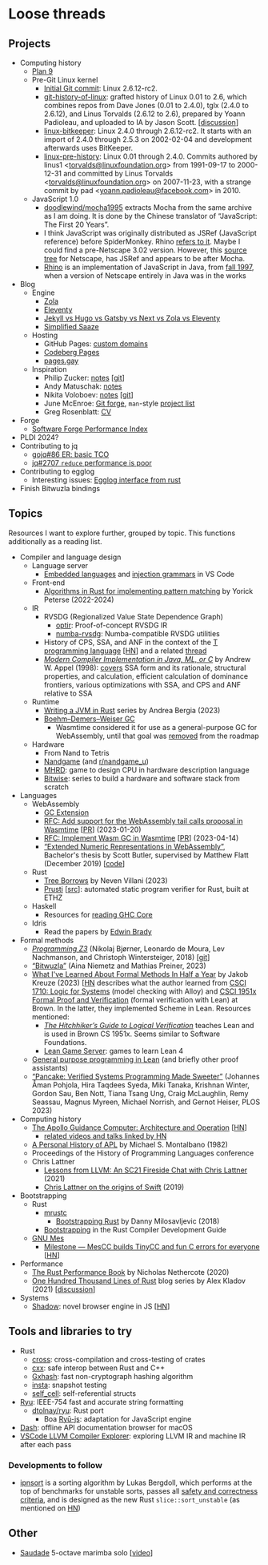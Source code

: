 # Loose threads

## Projects

- Computing history
  - [Plan 9](../topics/plan9.md)
  - Pre-Git Linux kernel
    - [Initial Git commit](https://github.com/torvalds/linux/commit/1da177e4c3f41524e886b7f1b8a0c1fc7321cac2):
      Linux 2.6.12-rc2.
    - [git-history-of-linux](https://archive.org/details/git-history-of-linux):
      grafted history of Linux 0.01 to 2.6, which combines repos from Dave Jones
      (0.01 to 2.4.0), tglx (2.4.0 to 2.6.12), and Linus Torvalds (2.6.12 to
      2.6), prepared by Yoann Padioleau, and uploaded to IA by Jason Scott.
      [[discussion](https://news.ycombinator.com/item?id=39951375)]
    - [linux-bitkeeper](https://github.com/dmgerman/linux-bitkeeper):
      Linux 2.4.0 through 2.6.12-rc2.
      It starts with an import of 2.4.0 through 2.5.3 on 2002-02-04 and
      development afterwards uses BitKeeper.
    - [linux-pre-history](https://github.com/dmgerman/linux-pre-history):
      Linux 0.01 through 2.4.0.
      Commits authored by linus1 \<torvalds@linuxfoundation.org> from 1991-09-17 to 2000-12-31
      and committed by Linus Torvalds \<torvalds@linuxfoundation.org> on 2007-11-23,
      with a strange commit by pad \<yoann.padioleau@facebook.com> in 2010.
  - JavaScript 1.0
    - [doodlewind/mocha1995](https://github.com/doodlewind/mocha1995) extracts
      Mocha from the same archive as I am doing. It is done by the Chinese
      translator of “JavaScript: The First 20 Years”.
    - I think JavaScript was originally distributed as JSRef (JavaScript
      reference) before SpiderMonkey. Rhino [refers to it](https://web.mit.edu/javascript/arch/i386_rh9/build/README.html).
      Maybe I could find a pre-Netscape 3.02 version. However, this [source tree](https://github.com/zii/netscape/tree/master/js/ref)
      for Netscape, has JSRef and appears to be after Mocha.
    - [Rhino](https://web.mit.edu/javascript/doc/rhino/index.html) is an
      implementation of JavaScript in Java, from [fall 1997](https://web.mit.edu/javascript/doc/rhino/history.html),
      when a version of Netscape entirely in Java was in the works
- Blog
  - Engine
    - [Zola](https://www.getzola.org/)
    - [Eleventy](https://www.11ty.dev/)
    - [Jekyll vs Hugo vs Gatsby vs Next vs Zola vs Eleventy](https://mtm.dev/static)
    - [Simplified Saaze](https://jamstack.org/generators/simplified-saaze/)
  - Hosting
    - GitHub Pages: [custom domains](https://docs.github.com/en/pages/configuring-a-custom-domain-for-your-github-pages-site/about-custom-domains-and-github-pages)
    - [Codeberg Pages](https://docs.codeberg.org/codeberg-pages/)
    - [pages.gay](https://pages.gay/)
  - Inspiration
    - Philip Zucker: [notes](https://www.philipzucker.com/notes/) [[git](https://github.com/philzook58/philzook58.github.io)]
    - Andy Matuschak: [notes](https://notes.andymatuschak.org/About_these_notes)
    - Nikita Voloboev: [notes](https://wiki.nikiv.dev/) [[git](https://github.com/nikitavoloboev/knowledge)]
    - June McEnroe: [Git forge](https://git.causal.agency/), `man`-style
      [project list](https://causal.agency/)
    - Greg Rosenblatt: [CV](https://www.gregrosenblatt.com/)
- Forge
  - [Software Forge Performance Index](https://forgeperf.org/)
- PLDI 2024?
- Contributing to jq
  - [gojq#86 ER: basic TCO](https://github.com/itchyny/gojq/issues/86)
  - [jq#2707 `reduce` performance is poor](https://github.com/jqlang/jq/issues/2707)
- Contributing to egglog
  - Interesting issues: [Egglog interface from rust](https://github.com/egraphs-good/egglog/issues/232)
- Finish Bitwuzla bindings

## Topics

Resources I want to explore further, grouped by topic. This functions
additionally as a reading list.

- Compiler and language design
  - Language server
    - [Embedded languages](https://code.visualstudio.com/api/language-extensions/embedded-languages)
      and [injection grammars](https://code.visualstudio.com/api/language-extensions/syntax-highlight-guide#injection-grammars)
      in VS Code
  - Front-end
    - [Algorithms in Rust for implementing pattern matching](https://github.com/yorickpeterse/pattern-matching-in-rust)
      by Yorick Peterse (2022-2024)
  - IR
    - RVSDG (Regionalized Value State Dependence Graph)
      - [optir](https://github.com/jameysharp/optir): Proof-of-concept RVSDG IR
      - [numba-rvsdg](https://github.com/numba/numba-rvsdg): Numba-compatible
        RVSDG utilities
    - History of CPS, SSA, and ANF in the context of the [T programming language](https://paulgraham.com/thist.html)
      [[HN](https://news.ycombinator.com/item?id=36732335)] and a related [thread](https://langdev.stackexchange.com/questions/2079/what-are-the-disadvantages-of-using-cps-form)
    - [*Modern Compiler Implementation in Java, ML, or C*](https://www.cs.princeton.edu/~appel/modern/)
      by Andrew W. Appel (1998): [covers](../topics/short_paper_notes.md) SSA
      form and its rationale, structural properties, and calculation, efficient
      calculation of dominance frontiers, various optimizations with SSA, and
      CPS and ANF relative to SSA
  - Runtime
    - [Writing a JVM in Rust](https://andreabergia.com/blog/2023/07/i-have-written-a-jvm-in-rust/)
      series by Andrea Bergia (2023)
    - [Boehm–Demers–Weiser GC](https://www.hboehm.info/gc/)
      - Wasmtime considered it for use as a general-purpose GC for WebAssembly,
        until that goal was [removed](https://github.com/bytecodealliance/rfcs/commit/b678bf4796851e19ebc41c88c90f76cd0ecd9fb1)
        from the roadmap
  - Hardware
    - From Nand to Tetris
    - [Nandgame](https://nandgame.com/) (and [r/nandgame_u](https://www.reddit.com/r/nandgame_u))
    - [MHRD](https://steamcommunity.com/app/576030): game to design CPU in
      hardware description language
    - [Bitwise](https://github.com/pervognsen/bitwise): series to build a hardware
      and software stack from scratch
- Languages
  - WebAssembly
    - [GC Extension](https://github.com/WebAssembly/gc/blob/main/proposals/gc/Overview.md)
    - [RFC: Add support for the WebAssembly tail calls proposal in Wasmtime](https://github.com/bytecodealliance/rfcs/blob/main/accepted/tail-calls.md)
      [[PR](https://github.com/bytecodealliance/rfcs/pull/29)] (2023-01-20)
    - [RFC: Implement Wasm GC in Wasmtime](https://github.com/bytecodealliance/rfcs/blob/main/accepted/wasm-gc.md)
      [[PR](https://github.com/bytecodealliance/rfcs/pull/31)] (2023-04-14)
    - [“Extended Numeric Representations in WebAssembly”](https://www-old.cs.utah.edu/docs/techreports/2019/pdf/UUCS-19-009.pdf),
      Bachelor's thesis by Scott Butler, supervised by Matthew Flatt
      (December 2019) [[code](https://github.com/ScottButler87/ExtendedNumerics)]
  - Rust
    - [Tree Borrows](https://perso.crans.org/vanille/treebor/)
      by Neven Villani (2023)
    - [Prusti](https://www.pm.inf.ethz.ch/research/prusti.html) [[src](https://github.com/viperproject/prusti-dev)]:
      automated static program verifier for Rust, built at ETHZ
  - Haskell
    - Resources for [reading GHC Core](https://stackoverflow.com/questions/6121146/reading-ghc-core)
  - Idris
    - Read the papers by [Edwin Brady](../pl/lists/research_groups.md#st-andrews)
- Formal methods
  - [*Programming Z3*](https://theory.stanford.edu/~nikolaj/programmingz3.html)
    (Nikolaj Bjørner, Leonardo de Moura, Lev Nachmanson, and Christoph
    Wintersteiger, 2018) [[git](https://github.com/Z3Prover/doc/tree/master/programmingz3)]
  - [“Bitwuzla”](https://link.springer.com/chapter/10.1007/978-3-031-37703-7_1)
    (Aina Niemetz and Mathias Preiner, 2023)
  - [What I've Learned About Formal Methods In Half a Year](https://jakob.space/blog/what-ive-learned-about-formal-methods.html)
    by Jakob Kreuze (2023) [[HN](https://news.ycombinator.com/item?id=35511152)
    describes what the author learned from [CSCI 1710: Logic for Systems](https://csci1710.github.io/)
    (model checking with Alloy) and [CSCI 1951x Formal Proof and Verification](https://browncs1951x.github.io/)
    (formal verification with Lean) at Brown. In the latter, they implemented
    Scheme in Lean. Resources mentioned:
    - [*The Hitchhiker’s Guide to Logical Verification*](https://lean-forward.github.io/hitchhikers-guide/2024/)
      teaches Lean and is used in Brown CS 1951x. Seems similar to Software
      Foundations.
    - [Lean Game Server](https://adam.math.hhu.de/): games to learn Lean 4
  - [General purpose programming in Lean](https://proofassistants.stackexchange.com/questions/1093/can-the-language-of-proof-assistants-be-used-for-general-purpose-programming/1102#1102)
    (and briefly other proof assistants)
  - [“Pancake: Verified Systems Programming Made Sweeter”](https://trustworthy.systems/publications/papers/Pohjola_STWSNUMSMNH_23.abstract)
    (Johannes Åman Pohjola, Hira Taqdees Syeda, Miki Tanaka, Krishnan Winter,
    Gordon Sau, Ben Nott, Tiana Tsang Ung, Craig McLaughlin, Remy Seassau,
    Magnus Myreen, Michael Norrish, and Gernot Heiser, PLOS 2023)
- Computing history
  - [The Apollo Guidance Computer: Architecture and Operation](http://www.apolloguidancecomputer.com/)
    [[HN](https://news.ycombinator.com/item?id=38245884)]
    - [related videos and talks linked by HN](https://news.ycombinator.com/item?id=38244927)
  - [A Personal History of APL](https://ed-thelen.org/comp-hist/APL-hist.html)
    by Michael S. Montalbano (1982)
  - Proceedings of the History of Programming Languages conference
  - Chris Lattner
    - [Lessons from LLVM: An SC21 Fireside Chat with Chris Lattner](https://www.hpcwire.com/2021/12/27/lessons-from-llvm-an-sc21-fireside-chat-with-chris-lattner/)
      (2021)
    - [Chris Lattner on the origins of Swift](https://oleb.net/2019/chris-lattner-swift-origins/)
      (2019)
- Bootstrapping
  - Rust
    - [mrustc](https://github.com/thepowersgang/mrustc)
      - [Bootstrapping Rust](https://guix.gnu.org/blog/2018/bootstrapping-rust/)
        by Danny Milosavljevic (2018)
    - [Bootstrapping](https://rustc-dev-guide.rust-lang.org/building/bootstrapping/what-bootstrapping-does.html)
      in the Rust Compiler Development Guide
  - [GNU Mes](https://www.gnu.org/software/mes/manual/mes.html)
    - [Milestone — MesCC builds TinyCC and fun C errors for everyone](https://ekaitz.elenq.tech/bootstrapGcc8.html)
      [[HN](https://news.ycombinator.com/item?id=38079381)]
- Performance
  - [The Rust Performance Book](https://nnethercote.github.io/perf-book/)
    by Nicholas Nethercote (2020)
  - [One Hundred Thousand Lines of Rust](https://matklad.github.io/2021/09/05/Rust100k.html)
    blog series by Alex Kladov (2021) [[discussion](https://old.reddit.com/r/rust/comments/lto0qa/blog_post_delete_cargo_integration_tests/)]
- Systems
  - [Shadow](https://goose.icu/introducing-shadow/): novel browser engine in JS
    [[HN](https://news.ycombinator.com/item?id=38043033)]

## Tools and libraries to try

- Rust
  - [cross](https://github.com/cross-rs/cross): cross-compilation and
    cross-testing of crates
  - [cxx](https://github.com/dtolnay/cxx): safe interop between Rust and C++
  - [Gxhash](https://github.com/ogxd/gxhash): fast non-cryptograph hashing
    algorithm
  - [insta](https://github.com/mitsuhiko/insta): snapshot testing
  - [self_cell](https://github.com/Voultapher/self_cell): self-referential
    structs
- [Ryu](https://github.com/ulfjack/ryu): IEEE-754 fast and accurate string
  formatting
  - [dtolnay/ryu](https://github.com/dtolnay/ryu): Rust port
    - Boa [Ryū-js](https://github.com/boa-dev/ryu-js): adaptation for
      JavaScript engine
- [Dash](https://kapeli.com/dash): offline API documentation browser for macOS
- [VSCode LLVM Compiler Explorer](https://github.com/sunxfancy/vscode-llvm):
  exploring LLVM IR and machine IR after each pass

### Developments to follow

- [ipnsort](https://github.com/Voultapher/sort-research-rs/tree/main/ipnsort)
  is a sorting algorithm by Lukas Bergdoll, which performs at the top of
  benchmarks for unstable sorts, passes all [safety and correctness criteria](https://github.com/Voultapher/sort-research-rs/blob/main/writeup/sort_safety/text.md),
  and is designed as the new Rust `slice::sort_unstable` (as mentioned on [HN](https://news.ycombinator.com/item?id=37783270))

## Other

- [Saudade](https://www.joeyengmusic.com/shop/p/saudade-for-solo-marimba-5-oct)
  5-octave marimba solo
  [[video](https://www.youtube.com/watch?v=1AJPM_rIvMQ)]
